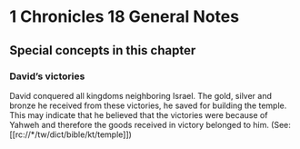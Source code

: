 # 1 Chronicles 18 General Notes
## Special concepts in this chapter

### David’s victories
David conquered all kingdoms neighboring Israel. The gold, silver and bronze he received from these victories, he saved for building the temple. This may indicate that he believed that the victories were because of Yahweh and therefore the goods received in victory belonged to him. (See: [[rc://*/tw/dict/bible/kt/temple]])